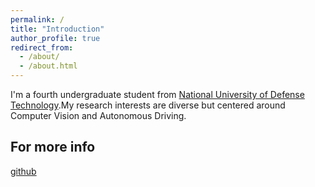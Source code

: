 ```yaml
---
permalink: /
title: "Introduction"
author_profile: true
redirect_from: 
  - /about/
  - /about.html
---
```


I'm a fourth undergraduate student from [National University of Defense Technology](https://www.nudt.edu.cn/).My research interests are diverse but centered around Computer Vision and Autonomous Driving.

For more info
------
[github](https://github.com/Wufeiii)
